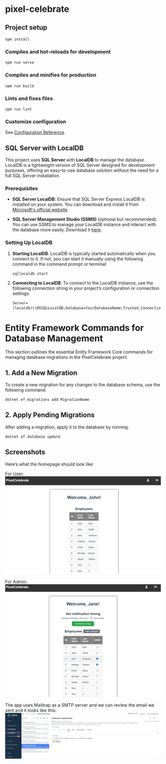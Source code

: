 # pixel-celebrate

## Project setup
```
npm install
```

### Compiles and hot-reloads for development
```
npm run serve
```

### Compiles and minifies for production
```
npm run build
```

### Lints and fixes files
```
npm run lint
```

### Customize configuration
See [Configuration Reference](https://cli.vuejs.org/config/).


## SQL Server with LocalDB

This project uses **SQL Server** with **LocalDB** to manage the database. LocalDB is a lightweight version of SQL Server designed for development purposes, offering an easy-to-use database solution without the need for a full SQL Server installation.

### Prerequisites

- **SQL Server LocalDB**: Ensure that SQL Server Express LocalDB is installed on your system. You can download and install it from [Microsoft's official website](https://docs.microsoft.com/en-us/sql/ssdt/download-sql-server-data-tools?view=sql-server-ver15).
  
- **SQL Server Management Studio (SSMS)** (optional but recommended): You can use SSMS to manage your LocalDB instance and interact with the database more easily. Download it [here](https://aka.ms/ssmsfullsetup).

### Setting Up LocalDB

1. **Starting LocalDB**:
   LocalDB is typically started automatically when you connect to it. If not, you can start it manually using the following command in the command prompt or terminal:

   ```bash
   sqllocaldb start


2. **Connecting to LocalDB**:
   To connect to the LocalDB instance, use the following connection string in your project’s configuration or connection settings:

   ```plaintext
   Server=(localdb)\\MSSQLLocalDB;Database=YourDatabaseName;Trusted_Connection=True;

# Entity Framework Commands for Database Management

This section outlines the essential Entity Framework Core commands for managing database migrations in the PixelCelebrate project.

## 1. Add a New Migration

To create a new migration for any changes to the database schema, use the following command:

```bash
dotnet ef migrations add MigrationName
```

## 2. Apply Pending Migrations

After adding a migration, apply it to the database by running:

```bash
dotnet ef database update
```

## Screenshots

Here’s what the homepage should look like:

For User:
![App Screenshot](src/assets/userScreenshot.png)

For Admin:
![App Screenshot](src/assets/adminScreenshot.png)

The app uses Mailtrap as a SMTP server and we can review the email we sent and it looks like this:
![App Screenshot](src/assets/mailtrap.png)
